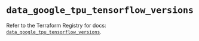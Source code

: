 # `data_google_tpu_tensorflow_versions`

Refer to the Terraform Registry for docs: [`data_google_tpu_tensorflow_versions`](https://registry.terraform.io/providers/hashicorp/google/6.46.0/docs/data-sources/tpu_tensorflow_versions).

